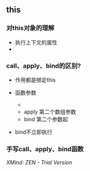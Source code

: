 ## this

### 对this对象的理解

- 执行上下文的属性
- 

### call、apply、bind的区别?

- 作用都是绑定this
- 函数参数

	- 
	- apply 第二个数组参数
	- bind 第二个参数起

- bind不立即执行

### 手写call、apply、bind函数

*XMind: ZEN - Trial Version*